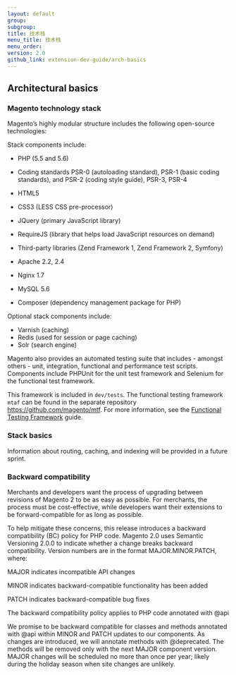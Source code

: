 ```yaml
---
layout: default
group:
subgroup:
title: 技术栈
menu_title: 技术栈
menu_order:
version: 2.0
github_link: extension-dev-guide/arch-basics
---
```

<h2>Architectural basics</h2>

<h3>Magento technology stack</h3>
Magento’s highly modular structure includes the following open-source technologies:


Stack components include:

* PHP (5.5 and 5.6)

* Coding standards PSR-0 (autoloading standard), PSR-1 (basic coding standards), and PSR-2 (coding style guide), PSR-3, PSR-4

* HTML5

* CSS3 (LESS CSS pre-processor)

* JQuery (primary JavaScript library)

* RequireJS (library that helps load JavaScript resources on demand)
* Third-party libraries (Zend Framework 1, Zend Framework 2, Symfony)

* Apache 2.2, 2.4

* Nginx 1.7


* MySQL 5.6
* Composer (dependency management package for PHP)

Optional stack components include:

* Varnish (caching)
* Redis (used for session or page caching)
* Solr (search engine)


Magento also provides an automated testing suite that includes - amongst others - unit, integration, functional and performance test scripts. Components include PHPUnit for the unit test framework and Selenium for the functional test framework.

This framework is included in `dev/tests`. The functional testing framework `mtaf` can be found in the separate repository https://github.com/magento/mtf. For more information, see the [Functional Testing Framework]({{page.baseurl}}mtf/mtf.html) guide.

<h3>Stack basics</h3>
Information about routing, caching, and indexing will be provided in a future sprint.

<h3>Backward compatibility</h3>

Merchants and developers want the process of upgrading between revisions of Magento 2 to be as easy as possible. For merchants, the process must be cost-effective, while developers want their extensions to be forward-compatible for as long as possible.

To help mitigate these concerns, this release introduces a backward compatibility (BC) policy for PHP code. Magento 2.0 uses Semantic Versioning 2.0.0 to indicate whether a change breaks backward compatibility. Version numbers are in the format MAJOR.MINOR.PATCH, where:

MAJOR indicates incompatible API changes

MINOR indicates backward-compatible functionality has been added

PATCH indicates backward-compatible bug fixes

The backward compatibility policy applies to PHP code annotated with @api

We promise to be backward compatible for classes and methods annotated with @api within MINOR and PATCH updates to our components. As changes are introduced, we will annotate methods with @deprecated. The methods will be removed only with the next MAJOR component version. MAJOR changes will be scheduled no more than once per year; likely during the holiday season when site changes are unlikely.

